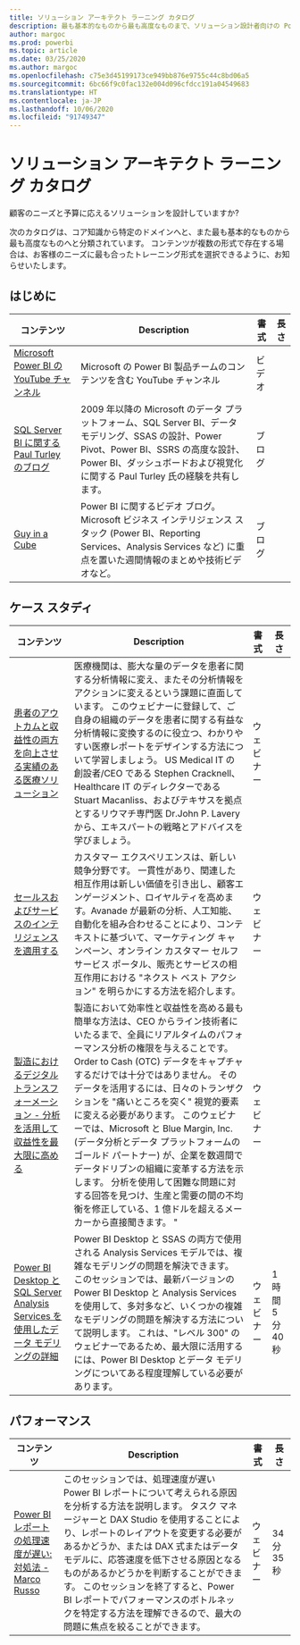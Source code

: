 ```yaml
---
title: ソリューション アーキテクト ラーニング カタログ
description: 最も基本的なものから最も高度なものまで、ソリューション設計者向けの Power Apps のトレーニング オプションをすべて紹介します。
author: margoc
ms.prod: powerbi
ms.topic: article
ms.date: 03/25/2020
ms.author: margoc
ms.openlocfilehash: c75e3d45199173ce949bb876e9755c44c8bd06a5
ms.sourcegitcommit: 6bc66f9c0fac132e004d096cfdcc191a04549683
ms.translationtype: HT
ms.contentlocale: ja-JP
ms.lasthandoff: 10/06/2020
ms.locfileid: "91749347"
---
```

# <a name="solution-architects-learning-catalog"></a>ソリューション アーキテクト ラーニング カタログ

顧客のニーズと予算に応えるソリューションを設計していますか? 

次のカタログは、コア知識から特定のドメインへと、また最も基本的なものから最も高度なものへと分類されています。 コンテンツが複数の形式で存在する場合は、お客様のニーズに最も合ったトレーニング形式を選択できるように、お知らせいたします。 

## <a name="get-started"></a>はじめに<a name="get-started"></a>
| コンテンツ  | Description  | 書式 | 長さ |
|-------------------------------------------------------------------------------------|-------------------------------------------------------------------------------------------------------------------------------------------------------------------------------------------------------------|--------|--------|
| [Microsoft Power BI の YouTube チャンネル](https://www.youtube.com/user/mspowerbi/videos) | Microsoft の Power BI 製品チームのコンテンツを含む YouTube チャンネル  | ビデオ |        |
| [SQL Server BI に関する Paul Turley のブログ](https://sqlserverbi.blog/)  | 2009 年以降の Microsoft のデータ プラットフォーム、SQL Server BI、データ モデリング、SSAS の設計、Power Pivot、Power BI、SSRS の高度な設計、Power BI、ダッシュボードおよび視覚化に関する Paul Turley 氏の経験を共有します。 | ブログ   |        |
| [Guy in a Cube](https://www.youtube.com/channel/UCFp1vaKzpfvoGai0vE5VJ0w)  | Power BI に関するビデオ ブログ。Microsoft ビジネス インテリジェンス スタック (Power BI、Reporting Services、Analysis Services など) に重点を置いた週間情報のまとめや技術ビデオなど。     | ブログ   |        |
## <a name="case-studies"></a>ケース スタディ<a name="case-studies"></a>
| コンテンツ  | Description  | 書式 | 長さ |
|-------------------------------------------------------------------------------------|-------------------------------------------------------------------------------------------------------------------------------------------------------------------------------------------------------------|--------|--------|
| [患者のアウトカムと収益性の両方を向上させる実績のある医療ソリューション](https://info.microsoft.com/Proven-Techniques-for-Building-Effective-Dashboards-OnDemandRegistration.html) | 医療機関は、膨大な量のデータを患者に関する分析情報に変え、またその分析情報をアクションに変えるという課題に直面しています。 このウェビナーに登録して、ご自身の組織のデータを患者に関する有益な分析情報に変換するのに役立つ、わかりやすい医療レポートをデザインする方法について学習しましょう。 US Medical IT の創設者/CEO である Stephen Cracknell、Healthcare IT のディレクターである Stuart Macanliss、およびテキサスを拠点とするリウマチ専門医 Dr.John P. Lavery から、エキスパートの戦略とアドバイスを学びましょう。 | ウェビナー |                |
| [セールスおよびサービスのインテリジェンスを適用する](https://info.microsoft.com/applied-intelligence-for-sales-service-ondemand.html)  | カスタマー エクスペリエンスは、新しい競争分野です。 一貫性があり、関連した相互作用は新しい価値を引き出し、顧客エンゲージメント、ロイヤルティを高めます。Avanade が最新の分析、人工知能、自動化を組み合わせることにより、コンテキストに基づいて、マーケティング キャンペーン、オンライン カスタマー セルフサービス ポータル、販売とサービスの相互作用における "ネクスト ベスト アクション" を明らかにする方法を紹介します。  | ウェビナー |                |
| [製造におけるデジタル トランスフォーメーション - 分析を活用して収益性を最大限に高める](https://info.microsoft.com/digital-transformation-in-manufacturing-ondemand.html)  | 製造において効率性と収益性を高める最も簡単な方法は、CEO からライン技術者にいたるまで、全員にリアルタイムのパフォーマンス分析の権限を与えることです。 Order to Cash (OTC) データをキャプチャするだけでは十分ではありません。 そのデータを活用するには、日々のトランザクションを "痛いところを突く" 視覚的要素に変える必要があります。  このウェビナーでは、Microsoft と Blue Margin, Inc. (データ分析とデータ プラットフォームのゴールド パートナー) が、企業を数週間でデータドリブンの組織に変革する方法を示します。 分析を使用して困難な問題に対する回答を見つけ、生産と需要の間の不均衡を修正している、1 億ドルを超えるメーカーから直接聞きます。 " | ウェビナー  |         |                
| [Power BI Desktop と SQL Server Analysis Services を使用したデータ モデリングの詳細](https://community.powerbi.com/t5/Webinars-and-Video-Gallery/Deep-dive-into-data-modeling-using-Power-BI-desktop-and-SQL/td-p/158625)  | Power BI Desktop と SSAS の両方で使用される Analysis Services モデルでは、複雑なモデリングの問題を解決できます。 このセッションでは、最新バージョンの Power BI Desktop と Analysis Services を使用して、多対多など、いくつかの複雑なモデリングの問題を解決する方法について説明します。 これは、"レベル 300" のウェビナーであるため、最大限に活用するには、Power BI Desktop とデータ モデリングについてある程度理解している必要があります。   | ウェビナー | 1 時間 5 分 40 秒 |
## <a name="performance"></a>パフォーマンス<a name="performance"></a>
| コンテンツ  | Description  | 書式 | 長さ |
|-------------------------------------------------------------------------------------|-------------------------------------------------------------------------------------------------------------------------------------------------------------------------------------------------------------|--------|--------|
| [Power BI レポートの処理速度が遅い: 対処法 - Marco Russo](https://community.powerbi.com/t5/Webinars-and-Video-Gallery/My-Power-BI-report-is-slow-what-should-I-do-by-Marco-Russo/td-p/547348)|   このセッションでは、処理速度が遅い Power BI レポートについて考えられる原因を分析する方法を説明します。 タスク マネージャーと DAX Studio を使用することにより、レポートのレイアウトを変更する必要があるかどうか、または DAX 式またはデータ モデルに、応答速度を低下させる原因となるものがあるかどうかを判断することができます。 このセッションを終了すると、Power BI レポートでパフォーマンスのボトルネックを特定する方法を理解できるので、最大の問題に焦点を絞ることができます。|  ウェビナー |34 分 35 秒 |
